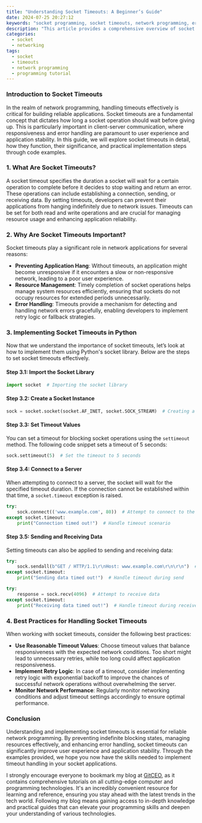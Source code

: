 ```yaml
---
title: "Understanding Socket Timeouts: A Beginner’s Guide"
date: 2024-07-25 20:27:12
keywords: "socket programming, socket timeouts, network programming, error handling, client-server communication"
description: "This article provides a comprehensive overview of socket timeouts in network programming. It explains the concepts of socket timeouts, how they work, and their importance in ensuring reliable client-server communication. Readers will learn how to implement socket timeouts in their applications through detailed examples and code snippets. The article discusses common scenarios where timeouts are necessary, as well as best practices for handling timeouts effectively. By the end of this guide, beginners will have a solid understanding of socket timeouts, empowering them to write more robust network applications."
categories:
  - socket
  - networking
tags:
  - socket
  - timeouts
  - network programming
  - programming tutorial
---
```


### Introduction to Socket Timeouts

In the realm of network programming, handling timeouts effectively is critical for building reliable applications. Socket timeouts are a fundamental concept that dictates how long a socket operation should wait before giving up. This is particularly important in client-server communication, where responsiveness and error handling are paramount to user experience and application stability. In this guide, we will explore socket timeouts in detail, how they function, their significance, and practical implementation steps through code examples.

<!-- more -->

### 1. What Are Socket Timeouts?

A socket timeout specifies the duration a socket will wait for a certain operation to complete before it decides to stop waiting and return an error. These operations can include establishing a connection, sending, or receiving data. By setting timeouts, developers can prevent their applications from hanging indefinitely due to network issues. Timeouts can be set for both read and write operations and are crucial for managing resource usage and enhancing application reliability.

### 2. Why Are Socket Timeouts Important?

Socket timeouts play a significant role in network applications for several reasons:

- **Preventing Application Hang**: Without timeouts, an application might become unresponsive if it encounters a slow or non-responsive network, leading to a poor user experience.
- **Resource Management**: Timely completion of socket operations helps manage system resources efficiently, ensuring that sockets do not occupy resources for extended periods unnecessarily.
- **Error Handling**: Timeouts provide a mechanism for detecting and handling network errors gracefully, enabling developers to implement retry logic or fallback strategies.

### 3. Implementing Socket Timeouts in Python

Now that we understand the importance of socket timeouts, let’s look at how to implement them using Python's socket library. Below are the steps to set socket timeouts effectively.

#### Step 3.1: Import the Socket Library

```python
import socket  # Importing the socket library
```

#### Step 3.2: Create a Socket Instance

```python
sock = socket.socket(socket.AF_INET, socket.SOCK_STREAM)  # Creating a TCP socket
```

#### Step 3.3: Set Timeout Values

You can set a timeout for blocking socket operations using the `settimeout` method. The following code snippet sets a timeout of 5 seconds:

```python
sock.settimeout(5)  # Set the timeout to 5 seconds
```

#### Step 3.4: Connect to a Server

When attempting to connect to a server, the socket will wait for the specified timeout duration. If the connection cannot be established within that time, a `socket.timeout` exception is raised.

```python
try:
    sock.connect(('www.example.com', 80))  # Attempt to connect to the server
except socket.timeout:
    print("Connection timed out!")  # Handle timeout scenario
```

#### Step 3.5: Sending and Receiving Data

Setting timeouts can also be applied to sending and receiving data:

```python
try:
    sock.sendall(b"GET / HTTP/1.1\r\nHost: www.example.com\r\n\r\n")  # Sending HTTP GET request
except socket.timeout:
    print("Sending data timed out!")  # Handle timeout during send

try:
    response = sock.recv(4096)  # Attempt to receive data
except socket.timeout:
    print("Receiving data timed out!")  # Handle timeout during receive
```

### 4. Best Practices for Handling Socket Timeouts

When working with socket timeouts, consider the following best practices:

- **Use Reasonable Timeout Values**: Choose timeout values that balance responsiveness with the expected network conditions. Too short might lead to unnecessary retries, while too long could affect application responsiveness.
- **Implement Retry Logic**: In case of a timeout, consider implementing retry logic with exponential backoff to improve the chances of successful network operations without overwhelming the server.
- **Monitor Network Performance**: Regularly monitor networking conditions and adjust timeout settings accordingly to ensure optimal performance.

### Conclusion

Understanding and implementing socket timeouts is essential for reliable network programming. By preventing indefinite blocking states, managing resources effectively, and enhancing error handling, socket timeouts can significantly improve user experience and application stability. Through the examples provided, we hope you now have the skills needed to implement timeout handling in your socket applications. 

I strongly encourage everyone to bookmark my blog at [GitCEO](https://gitceo.com), as it contains comprehensive tutorials on all cutting-edge computer and programming technologies. It's an incredibly convenient resource for learning and reference, ensuring you stay ahead with the latest trends in the tech world. Following my blog means gaining access to in-depth knowledge and practical guides that can elevate your programming skills and deepen your understanding of various technologies.